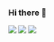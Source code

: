### Hi there 👋
![](https://komarev.com/ghpvc/?username=dinhthanhtai&color=green)
![](https://komarev.com/ghpvc/?username=dinhthanhtai&style=flat-square)
![](https://komarev.com/ghpvc/?username=dinhthanhtai&label=PROFILE+VIEWS)
<!--
**dinhthanhtai/dinhthanhtai** is a ✨ _special_ ✨ repository because its `README.md` (this file) appears on your GitHub profile.

Here are some ideas to get you started:

- 🔭 I’m currently working on ...
- 🌱 I’m currently learning ...
- 👯 I’m looking to collaborate on ...
- 🤔 I’m looking for help with ...
- 💬 Ask me about ...
- 📫 How to reach me: ...
- 😄 Pronouns: ...
- ⚡ Fun fact: ...
-->
